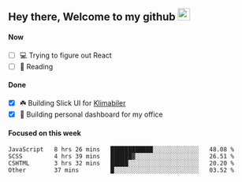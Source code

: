 ## Hey there, Welcome to my github <img src="https://media.giphy.com/media/hvRJCLFzcasrR4ia7z/giphy.gif" width="25px">

#### Now
- [ ] 💻 Trying to figure out React
- [ ] 📕 Reading

#### Done
- [x] ☘️ Building Slick UI for [Klimabiler](https://klimabiler.dk)
- [x] 🚀 Building personal dashboard for my office
 
 #### Focused on this week
<!--START_SECTION:waka-->

```text
JavaScript   8 hrs 26 mins   ████████████░░░░░░░░░░░░░   48.08 %
SCSS         4 hrs 39 mins   ██████▓░░░░░░░░░░░░░░░░░░   26.51 %
CSHTML       3 hrs 32 mins   █████░░░░░░░░░░░░░░░░░░░░   20.20 %
Other        37 mins         █░░░░░░░░░░░░░░░░░░░░░░░░   03.52 %
```

<!--END_SECTION:waka-->

